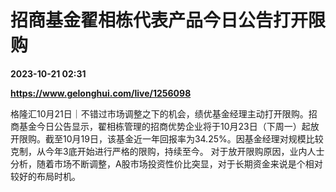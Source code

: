 # 招商基金翟相栋代表产品今日公告打开限购

**2023-10-21 02:31**

**https://www.gelonghui.com/live/1256098**

格隆汇10月21日｜不错过市场调整之下的机会，绩优基金经理主动打开限购。招商基金今日公告显示，翟相栋管理的招商优势企业将于10月23日（下周一）起放开限购。截至10月19日，该基金近一年回报率为34.25%。因基金经理对规模比较克制，从今年3底开始进行严格的限购，持续至今。 对于放开限购原因，业内人士分析，随着市场不断调整，A股市场投资性价比突显，对于长期资金来说是个相对较好的布局时机。